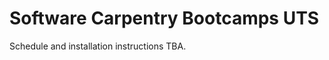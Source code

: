 Software Carpentry Bootcamps UTS
============================

Schedule and installation instructions TBA.

